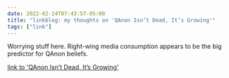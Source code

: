 ```yaml
---
date: 2022-02-24T07:43:57-05:00
title: "linkblog: my thoughts on 'QAnon Isn’t Dead, It’s Growing'"
tags: ["link"]
---
```

Worrying stuff here. Right-wing media consumption appears to be the big predictor for QAnon beliefs.
 
[link to 'QAnon Isn’t Dead, It’s Growing'](https://www.vice.com/en/article/93bg5a/qanon-conspiracy-theory-prri-poll)
